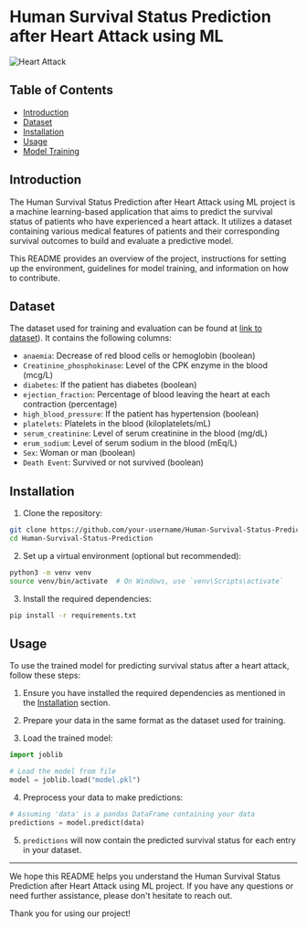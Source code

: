 # Human Survival Status Prediction after Heart Attack using ML

![Heart Attack]([[https://example.com/path/to/heart-attack-image.png](https://www.google.com/url?sa=i&url=https%3A%2F%2Fen.wikipedia.org%2Fwiki%2FMyocardial_infarction&psig=AOvVaw26xebCvHNUKH6kePOm_A8i&ust=1690182286575000&source=images&cd=vfe&opi=89978449&ved=0CBEQjRxqFwoTCJD4_fmhpIADFQAAAAAdAAAAABAE)](https://www.istockphoto.com/photo/heart-attack-concept-gm1128931450-298046977))

## Table of Contents

- [Introduction](#introduction)
- [Dataset](#dataset)
- [Installation](#installation)
- [Usage](#usage)
- [Model Training](#model-training)

## Introduction

The Human Survival Status Prediction after Heart Attack using ML project is a machine learning-based application that aims to predict the survival status of patients who have experienced a heart attack. It utilizes a dataset containing various medical features of patients and their corresponding survival outcomes to build and evaluate a predictive model.

This README provides an overview of the project, instructions for setting up the environment, guidelines for model training, and information on how to contribute.

## Dataset

The dataset used for training and evaluation can be found at [link to dataset]([https://example.com/path/to/dataset](https://www.kaggle.com/datasets/andrewmvd/heart-failure-clinical-data)https://www.kaggle.com/datasets/andrewmvd/heart-failure-clinical-data)). It contains the following columns:

- `anaemia`: Decrease of red blood cells or hemoglobin (boolean)
- `Creatinine_phosphokinase`: Level of the CPK enzyme in the blood (mcg/L)
- `diabetes`: If the patient has diabetes (boolean)
- `ejection_fraction`: Percentage of blood leaving the heart at each contraction (percentage)
- `high_blood_pressure`: If the patient has hypertension (boolean)
- `platelets`: Platelets in the blood (kiloplatelets/mL)
- `serum_creatinine`: Level of serum creatinine in the blood (mg/dL)
- `erum_sodium`: Level of serum sodium in the blood (mEq/L)
- `Sex`: Woman or man (boolean)
- `Death Event`: Survived or not survived (boolean)
  
## Installation

1. Clone the repository:

```bash
git clone https://github.com/your-username/Human-Survival-Status-Prediction.git
cd Human-Survival-Status-Prediction
```

2. Set up a virtual environment (optional but recommended):

```bash
python3 -m venv venv
source venv/bin/activate  # On Windows, use `venv\Scripts\activate`
```

3. Install the required dependencies:

```bash
pip install -r requirements.txt
```

## Usage

To use the trained model for predicting survival status after a heart attack, follow these steps:

1. Ensure you have installed the required dependencies as mentioned in the [Installation](#installation) section.

2. Prepare your data in the same format as the dataset used for training.

3. Load the trained model:

```python
import joblib

# Load the model from file
model = joblib.load("model.pkl")
```

4. Preprocess your data to make predictions:

```python
# Assuming 'data' is a pandas DataFrame containing your data
predictions = model.predict(data)
```

5. `predictions` will now contain the predicted survival status for each entry in your dataset.

---

We hope this README helps you understand the Human Survival Status Prediction after Heart Attack using ML project. If you have any questions or need further assistance, please don't hesitate to reach out.

Thank you for using our project!
